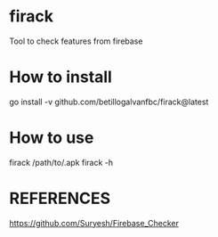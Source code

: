 # firack
Tool to check features from firebase

# How to install
go install -v github.com/betillogalvanfbc/firack@latest

# How to use 
firack /path/to/.apk
firack -h 


# REFERENCES
https://github.com/Suryesh/Firebase_Checker
